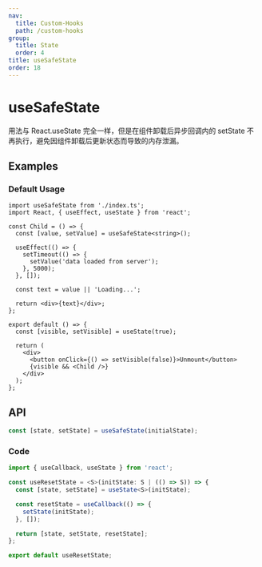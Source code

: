 ```yaml
---
nav:
  title: Custom-Hooks
  path: /custom-hooks
group:
  title: State
  order: 4
title: useSafeState
order: 18
---
```


# useSafeState

用法与 React.useState 完全一样，但是在组件卸载后异步回调内的 setState 不再执行，避免因组件卸载后更新状态而导致的内存泄漏。

## Examples

### Default Usage

```tsx
import useSafeState from './index.ts';
import React, { useEffect, useState } from 'react';

const Child = () => {
  const [value, setValue] = useSafeState<string>();

  useEffect(() => {
    setTimeout(() => {
      setValue('data loaded from server');
    }, 5000);
  }, []);

  const text = value || 'Loading...';

  return <div>{text}</div>;
};

export default () => {
  const [visible, setVisible] = useState(true);

  return (
    <div>
      <button onClick={() => setVisible(false)}>Unmount</button>
      {visible && <Child />}
    </div>
  );
};
```

## API

```typescript
const [state, setState] = useSafeState(initialState);
```

### Code

```ts
import { useCallback, useState } from 'react';

const useResetState = <S>(initState: S | (() => S)) => {
  const [state, setState] = useState<S>(initState);

  const resetState = useCallback(() => {
    setState(initState);
  }, []);

  return [state, setState, resetState];
};

export default useResetState;
```

